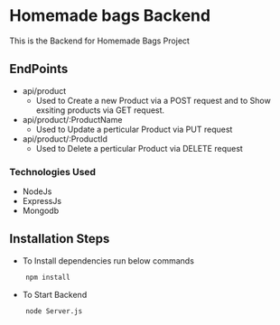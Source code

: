 # Homemade bags Backend

This is the Backend for Homemade Bags Project

## EndPoints

- api/product
  - Used to Create a new Product via a POST request and to Show exsiting products via GET request.
- api/product/:ProductName
  - Used to Update a perticular Product via PUT request
- api/product/:ProductId
  - Used to Delete a perticular Product via DELETE request

### Technologies Used

- NodeJs
- ExpressJs
- Mongodb

## Installation Steps

- To Install dependencies run below commands

```Bash
    npm install
```

- To Start Backend

```Bash
    node Server.js
```
